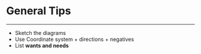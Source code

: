 # General Tips
---
- Sketch the diagrams
- Use Coordinate system + directions + negatives
- List **wants and needs** 